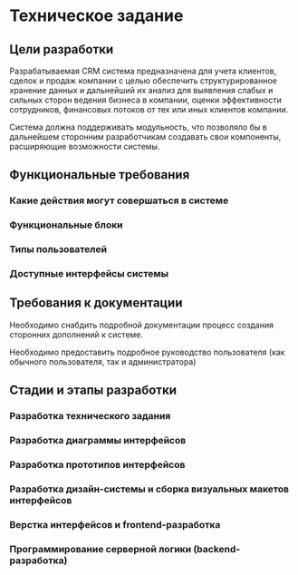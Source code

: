 # Техническое задание

## Цели разработки 

Разрабатываемая CRM система предназначена для учета клиентов, сделок и продаж компании с целью обеспечить структурированное хранение данных и дальнейший их анализ для выявления слабых и сильных сторон ведения бизнеса в компании, оценки эффективности сотрудников, финансовых потоков от тех или иных клиентов компании. 

Система должна поддерживать модульность, что позволяло бы в дальнейшем сторонним разработчикам создавать свои компоненты, расширяющие возможности системы.

## Функциональные требования

### Какие действия могут совершаться в системе

### Функциональные блоки

### Типы пользователей

### Доступные интерфейсы системы 

## Требования к документации

Необходимо снабдить подробной документации процесс создания сторонних дополнений к системе.

Необходимо предоставить подробное руководство пользователя (как обычного пользователя, так и администратора)

## Стадии и этапы разработки

### Разработка технического задания 

### Разработка диаграммы интерфейсов

### Разработка прототипов интерфейсов

### Разработка дизайн-системы и сборка визуальных макетов интерфейсов

### Верстка интерфейсов и frontend-разработка

### Программирование серверной логики (backend-разработка)





















